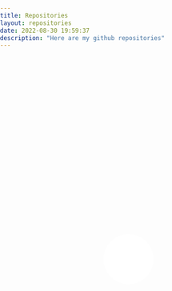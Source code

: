 ```yaml
---
title: Repositories
layout: repositories
date: 2022-08-30 19:59:37
description: "Here are my github repositories"
---
```


<head>
    <meta charset="UTF-8">
    <title>GitHub Repositories</title>
</head>

<body>

   <div class="main">
     <div class="myImageDiv">
       <div class="imageDivContainer"></div>
     </div>
   </div>
</body>

<style type="text/css">
    * {
        padding: 0px;
        margin: 0px;
    }
    html,body{
        width: 100%;
        height: 100%;
        margin: 0px;
        padding: 0px;
    }
    .main {
        width: 100%;
        height: 100%;
        /* background-color: darkgrey; */
    }
    .myImageDiv {
        width: 100%;
        height: 20%;
        /* background-color: darkseagreen; */
        display: flex;
        justify-content: center;
        align-items: center;
    }
    .imageDivContainer {
        margin: 10px 0 0 10px;
        width: 100px;
        height: 100px;
        background-color: #fff;
        border-radius: 50px;
        background-image: url(https://cdn.jsdelivr.net/gh/hswsp/IMAGE_HOST@main/avatar/cartoon.jpeg);
        background-repeat:no-repeat;
        background-size: 100% 100%;
    }
</style>